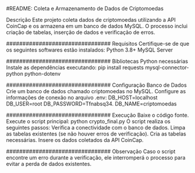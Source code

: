 #README: Coleta e Armazenamento de 
Dados de Criptomoedas 

Descrição 
Este projeto coleta dados de criptomoedas utilizando a API CoinCap e os armazena em um banco de dados MySQL. O processo inclui criação de tabelas, inserção de dados e verificação de erros. 

################################
Requisitos 
Certifique-se de que os seguintes softwares estão instalados: 
Python 3.8+ 
MySQL Server 

################################
Bibliotecas Python necessárias 
Instale as dependências executando: 
pip install requests mysql-connector-python python-dotenv 

################################
Configuração 
Banco de Dados 
Crie um banco de dados chamado criptomoedas no MySQL. 
Configure as informações de conexão no arquivo .env: 
DB_HOST=localhost 
DB_USER=root 
DB_PASSWORD=Tfnabsq34. 
DB_NAME=criptomoedas 

################################
Execução 
Baixe o código fonte. 
Execute o script principal: 
python crypto_final.py 
O script realiza os seguintes passos: 
Verifica a conectividade com o banco de dados. 
Limpa as tabelas existentes (se não houver erros de verificação). 
Cria as tabelas necessárias. 
Insere os dados coletados da API CoinCap. 

################################
Observação 
Caso o script encontre um erro durante a verificação, ele interromperá o processo para 
evitar a perda de dados existentes. 
